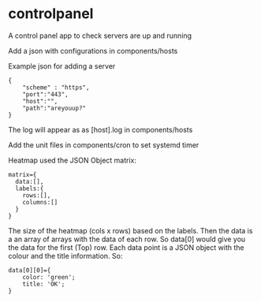 # controlpanel
A control panel app to check servers are up and running

Add a json with configurations in components/hosts

Example json for adding a server
```
{
	"scheme" : "https",
	"port":"443",
	"host":"",
	"path":"areyouup?"
}
```

The log will appear as as [host].log in components/hosts

Add the unit files in components/cron to set systemd timer


Heatmap used the JSON Object matrix:
```
matrix={
  data:[],
  labels:{
    rows:[],
  	columns:[]
  }
}
```

The size of the heatmap (cols x rows) based on the labels.
Then the data is a an array of arrays with the data of each row. So data[0] would give you the data for the first (Top) row.
Each data point is a JSON object with the colour and the title information.
So: 
```
data[0][0]={
	color: 'green';
	title: 'OK';
}
```